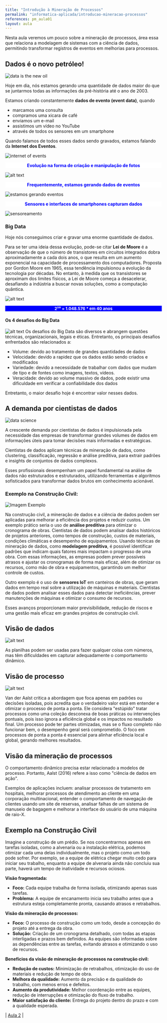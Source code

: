 ```yaml
---
title: "Introdução à Mineração de Processos"
permalink: "informatica-aplicada/introducao-mineracao-processos"
references: pm_aula01
layout: aula
---
```


Nesta aula veremos um pouco sobre a mineração de processos, área essa que relaciona a modelagem de sistemas com a ciência de dados, permitindo transformar registros de eventos em melhorias para processos.  

## Dados é o novo petróleo!

![data is the new oil](../img/aula01_intro/data_is_the_new_oil.png)

Hoje em dia, nós estamos gerando uma quantidade de dados maior do que se juntarmos todas as informações da pré-história até o ano de 2003. 

Estamos criando constantemente **dados de evento (event data)**, quando

- marcamos uma consulta
- compramos uma xicara de café
- enviamos um e-mail
- assistimos um vídeo no YouTube
- através de todos os sensores em um smartphone

Quando falamos de todos esses dados sendo gravados, estamos falando da **Internet dos Eventos**.

![internet of events](../img/aula01_intro/InternetEvents.png)

<div style="text-align: center; background-color: white;">
  <span style="color: blue; font-weight: bold;">Evolução na forma de criação e manipulação de fotos</span>
</div>

![alt text](../img/aula01_intro/fotoEvol.png)


<div style="text-align: center; background-color: white;">
  <span style="color: blue; font-weight: bold;">Frequentemente, estamos gerando dados de eventos</span>
</div>



![estamos gerando eventos](../img/aula01_intro/gerEventos.png)

<div style="text-align: center; background-color: white;">
  <span style="color: blue; font-weight: bold;">Sensores e interfaces de smartphones capturam dados</span>
</div>

![sensoreamento](../img/aula01_intro/sensorCel.png)


### Big Data

Hoje nós conseguimos criar e gravar uma enorme quantidade de dados. 

Para se ter uma ideia dessa evolução, pode-se citar **Lei de Moore** é a observação de que o número de transistores em circuitos integrados dobra aproximadamente a cada dois anos, o que resulta em um aumento exponencial na capacidade de processamento dos computadores. Proposta por Gordon Moore em 1965, essa tendência impulsionou a evolução da tecnologia por décadas. No entanto, à medida que os transistores se aproximam dos limites físicos, a Lei de Moore começa a desacelerar, desafiando a indústria a buscar novas soluções, como a computação quântica.

![alt text](../img/aula01_intro/LeiMoore.png)
<div style="background-color: blue; color: white; text-align: center; padding: 1px; font-size: 13px; font-weight: bold;">
  2²⁰ = 1.048.576 * em 40 anos
</div>

####  Os 4 desafios do Big Data

![alt text](../img/aula01_intro/BigData.png)
Os desafios do Big Data são diversos e abrangem questões técnicas, organizacionais, legais e éticas. Entretanto, os principais desafios enfrentados são relacionados a:
- Volume: devido ao tratamento de grandes quantidades de dados
- Velocidade: devido a rapidez que os dados estão sendo criados e modificados
- Variedade: devido a necessidade de trabalhar com dados que mudam de tipo e de fontes como imagens, textos, vídeos.
- Veracidade: devido ao volume massivo de dados, pode existir uma dificuldade em verificar a confiabilidade dos dados

Entretanto, o maior desafio hoje é encontrar valor nesses dados.

## A demanda por cientistas de dados

![data science](../img/aula01_intro/DataScience.png)

A crescente demanda por cientistas de dados é impulsionada pela necessidade das empresas de transformar grandes volumes de dados em informações úteis para tomar decisões mais informadas e estratégicas. 

Cientistas de dados aplicam técnicas de mineração de dados, como clustering, classificação, regressão e análise preditiva, para extrair padrões e insights de conjuntos de dados complexos. 

Esses profissionais desempenham um papel fundamental na análise de dados não estruturados e estruturados, utilizando ferramentas e algoritmos sofisticados para transformar dados brutos em conhecimento acionável.


### Exemplo na Construção Civil:

![Imagem Exemplo](https://s2-valor.glbimg.com/Zu9hq96O0GZPRX_db-Dyu316TEM=/0x0:3840x2160/888x0/smart/filters:strip_icc()/i.s3.glbimg.com/v1/AUTH_63b422c2caee4269b8b34177e8876b93/internal_photos/bs/2023/h/z/pnqTRSRoKK769dnnyaGg/8f75f61f-3207-4286-bc8b-678ffa51555d.jpg)

Na construção civil, a mineração de dados e a ciência de dados podem ser aplicadas para melhorar a eficiência dos projetos e reduzir custos. Um exemplo prático seria o uso de **análise preditiva** para otimizar o cronograma de obras. Cientistas de dados podem analisar dados históricos de projetos anteriores, como tempos de construção, custos de materiais, condições climáticas e desempenho de equipamentos. Usando técnicas de mineração de dados, como **modelagem preditiva**, é possível identificar padrões que indicam quais fatores mais impactam o progresso de uma obra. Com essas informações, as empresas podem prever possíveis atrasos e ajustar os cronogramas de forma mais eficaz, além de otimizar os recursos, como mão de obra e equipamentos, garantindo um melhor controle de custos.

Outro exemplo é o uso de **sensores IoT** em canteiros de obras, que geram dados em tempo real sobre a utilização de máquinas e materiais. Cientistas de dados podem analisar esses dados para detectar ineficiências, prever manutenções de máquinas e otimizar o consumo de recursos.

Esses avanços proporcionam maior previsibilidade, redução de riscos e uma gestão mais eficaz em grandes projetos de construção civil.

## Visão de dados

![alt text](../img/aula01_intro/planilhaDados.png)

As planilhas podem ser usadas para fazer qualquer coisa com números, mas têm dificuldades em capturar adequadamente o comportamento dinâmico.

## Visão de processo

![alt text](../img/aula01_intro/procEstupido.png)

Van der Aalst critica a abordagem que foca apenas em padrões ou decisões isoladas, pois acredita que o verdadeiro valor está em entender e otimizar o processo de ponta a ponta. Ele considera "estúpido" tratar processos como uma coleção desconexa de boas práticas ou intervenções pontuais, pois isso ignora a eficiência global e os impactos no resultado final. Um processo pode ter partes otimizadas, mas se o fluxo completo não funcionar bem, o desempenho geral será comprometido. O foco em processos de ponta a ponta é essencial para alinhar eficiência local e global, gerando melhores resultados.

## Visão da mineração de processos

O comportamento dinâmico precisa estar relacionado a modelos de processo. Portanto, Aalst (2016) refere a isso como "ciência de dados em ação".


Exemplos de aplicações incluem:
analisar processos de tratamento em hospitais, melhorar processos de atendimento ao cliente
em uma corporação multinacional, entender o comportamento de navegação de clientes
usando um site de reservas, analisar falhas de um sistema de manuseio de bagagem e melhorar a interface do usuário de uma máquina de raio-X. 


## Exemplo na Construção Civil

Imagine a construção de um prédio. Se nos concentrarmos apenas em tarefas isoladas, como a alvenaria ou a instalação elétrica, podemos otimizar cada uma delas individualmente, mas o projeto como um todo pode sofrer. Por exemplo, se a equipe de elétrica chegar muito cedo para iniciar seu trabalho, enquanto a equipe de alvenaria ainda não concluiu sua parte, haverá um tempo de inatividade e recursos ociosos.

**Visão fragmentada:**

* **Foco:** Cada equipe trabalha de forma isolada, otimizando apenas suas tarefas.
* **Problema:** A equipe de encanamento inicia seu trabalho antes que a estrutura esteja completamente pronta, causando atrasos e retrabalhos.

**Visão da mineração de processos:**

* **Foco:** O processo de construção como um todo, desde a concepção do projeto até a entrega da obra.
* **Solução:** Criação de um cronograma detalhado, com todas as etapas interligadas e prazos bem definidos. As equipes são informadas sobre as dependências entre as tarefas, evitando atrasos e otimizando o uso de recursos.

**Benefícios da visão de mineração de processos na construção civil:**

* **Redução de custos:** Minimização de retrabalhos, otimização do uso de materiais e redução de tempo de obra.
* **Melhora da qualidade:** Aumento da precisão e da qualidade do trabalho, com menos erros e defeitos.
* **Aumento da produtividade:** Melhor coordenação entre as equipes, redução de interrupções e otimização do fluxo de trabalho.
* **Maior satisfação do cliente:** Entrega do projeto dentro do prazo e com a qualidade esperada.


| [Aula 2](aula02_FundMinerProcessos.md) |
